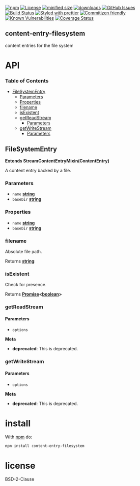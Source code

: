 [![npm](https://img.shields.io/npm/v/content-entry-filesystem.svg)](https://www.npmjs.com/package/content-entry-filesystem)
[![License](https://img.shields.io/badge/License-BSD%203--Clause-blue.svg)](https://opensource.org/licenses/BSD-3-Clause)
[![minified size](https://badgen.net/bundlephobia/min/content-entry-filesystem)](https://bundlephobia.com/result?p=content-entry-filesystem)
[![downloads](http://img.shields.io/npm/dm/content-entry-filesystem.svg?style=flat-square)](https://npmjs.org/package/content-entry-filesystem)
[![GitHub Issues](https://img.shields.io/github/issues/arlac77/content-entry-filesystem.svg?style=flat-square)](https://github.com/arlac77/content-entry-filesystem/issues)
[![Build Status](https://img.shields.io/endpoint.svg?url=https%3A%2F%2Factions-badge.atrox.dev%2Farlac77%2Fcontent-entry-filesystem%2Fbadge\&style=flat)](https://actions-badge.atrox.dev/arlac77/content-entry-filesystem/goto)
[![Styled with prettier](https://img.shields.io/badge/styled_with-prettier-ff69b4.svg)](https://github.com/prettier/prettier)
[![Commitizen friendly](https://img.shields.io/badge/commitizen-friendly-brightgreen.svg)](http://commitizen.github.io/cz-cli/)
[![Known Vulnerabilities](https://snyk.io/test/github/arlac77/content-entry-filesystem/badge.svg)](https://snyk.io/test/github/arlac77/content-entry-filesystem)
[![Coverage Status](https://coveralls.io/repos/arlac77/content-entry-filesystem/badge.svg)](https://coveralls.io/github/arlac77/content-entry-filesystem)

## content-entry-filesystem

content entries for the file system

# API

<!-- Generated by documentation.js. Update this documentation by updating the source code. -->

### Table of Contents

*   [FileSystemEntry](#filesystementry)
    *   [Parameters](#parameters)
    *   [Properties](#properties)
    *   [filename](#filename)
    *   [isExistent](#isexistent)
    *   [getReadStream](#getreadstream)
        *   [Parameters](#parameters-1)
    *   [getWriteStream](#getwritestream)
        *   [Parameters](#parameters-2)

## FileSystemEntry

**Extends StreamContentEntryMixin(ContentEntry)**

A content entry backed by a file.

### Parameters

*   `name` **[string](https://developer.mozilla.org/docs/Web/JavaScript/Reference/Global_Objects/String)** 
*   `baseDir` **[string](https://developer.mozilla.org/docs/Web/JavaScript/Reference/Global_Objects/String)** 

### Properties

*   `name` **[string](https://developer.mozilla.org/docs/Web/JavaScript/Reference/Global_Objects/String)** 
*   `baseDir` **[string](https://developer.mozilla.org/docs/Web/JavaScript/Reference/Global_Objects/String)** 

### filename

Absolute file path.

Returns **[string](https://developer.mozilla.org/docs/Web/JavaScript/Reference/Global_Objects/String)** 

### isExistent

Check for presence.

Returns **[Promise](https://developer.mozilla.org/docs/Web/JavaScript/Reference/Global_Objects/Promise)<[boolean](https://developer.mozilla.org/docs/Web/JavaScript/Reference/Global_Objects/Boolean)>** 

### getReadStream

#### Parameters

*   `options`  

**Meta**

*   **deprecated**: This is deprecated.

### getWriteStream

#### Parameters

*   `options`  

**Meta**

*   **deprecated**: This is deprecated.

# install

With [npm](http://npmjs.org) do:

```shell
npm install content-entry-filesystem
```

# license

BSD-2-Clause
